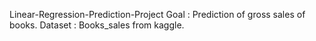 Linear-Regression-Prediction-Project
Goal : Prediction of gross sales of books.
Dataset : Books_sales from kaggle. 


